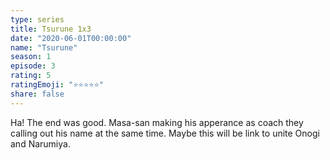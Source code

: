 ```yaml
---
type: series
title: Tsurune 1x3
date: "2020-06-01T00:00:00"
name: "Tsurune"
season: 1
episode: 3
rating: 5
ratingEmoji: "⭐️⭐️⭐️⭐️⭐️"
share: false
---
```


Ha! The end was good. Masa-san making his apperance as coach they calling out his name at the same time. Maybe this will be link to unite Onogi and Narumiya.
